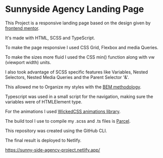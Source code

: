 # Sunnyside Agency Landing Page
This Project is a responsive landing page based on the design given by [frontend mentor](https://www.frontendmentor.io/challenges/sunnyside-agency-landing-page-7yVs3B6ef).

It's made with HTML, SCSS and TypeScript.

To make the page responsive I used CSS Grid, Flexbox and media Queries.   

To make the sizes more fluid I used the CSS min() function along with vw (viewport width) units.

I also took advantage of SCSS specific features like Variables, Nested Selectors, Nested Media Queries and the Parent Selector '&'. 

This allowed me to Organize my styles with the [BEM methodology](https://en.bem.info/methodology/).

Typescript was used in a small script for the navigation, making sure the variables were of HTMLElement type.

For the animations I used [WickedCSS animations library](https://kristofferandreasen.github.io/wickedCSS/).

The build tool I use to compile my .scss and .ts files is [Parcel](https://parceljs.org/).

This repository was created using the GitHub CLI.

The final result is deployed to Netlify. 

https://sunny-side-agency-project.netlify.app/
